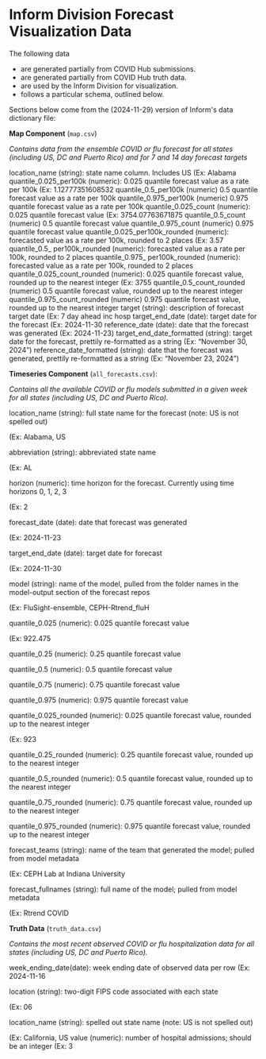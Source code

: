 # Inform Division Forecast Visualization Data

The following data

* are generated partially from COVID Hub submissions.
* are generated partially from COVID Hub truth data.
* are used by the Inform Division for visualization.
* follows a particular schema, outlined below.

Sections below come from the (2024-11-29) version of Inform's data dictionary file:

__Map Component__ (`map.csv`)

_Contains data from the ensemble COVID or flu forecast for all states (including US, DC and Puerto Rico) and for 7 and 14 day forecast targets_


location_name (string): state name column. Includes US 
(Ex: Alabama 
quantile_0.025_per100k (numeric): 0.025 quantile forecast value as a rate per 100k 
(Ex: 1.12777351608532 
quantile_0.5_per100k (numeric) 0.5 quantile forecast value as a rate per 100k 
quantile_0.975_per100k (numeric) 0.975 quantile forecast value as a rate per 100k 
quantile_0.025_count (numeric): 0.025 quantile forecast value 
(Ex: 3754.07763671875 
quantile_0.5_count (numeric) 0.5 quantile forecast value 
quantile_0.975_count (numeric) 0.975 quantile forecast value 
quantile_0.025_per100k_rounded (numeric): forecasted value as a rate per 100k, rounded to 2 places 
(Ex: 3.57 
quantile_0.5_ per100k_rounded (numeric): forecasted value as a rate per 100k, rounded to 2 places 
quantile_0.975_ per100k_rounded (numeric): forecasted value as a rate per 100k, rounded to 2 places 
quantile_0.025_count_rounded (numeric): 0.025 quantile forecast value, rounded up to the nearest integer 
(Ex: 3755 
quantile_0.5_count_rounded (numeric) 0.5 quantile forecast value, rounded up to the nearest integer 
quantile_0.975_count_rounded (numeric) 0.975 quantile forecast value, rounded up to the nearest integer 
target (string): description of forecast target date 
(Ex: 7 day ahead inc hosp 
target_end_date (date): target date for the forecast 
(Ex: 2024-11-30 
reference_date (date): date that the forecast was generated 
(Ex: 2024-11-23)
target_end_date_formatted (string): target date for the forecast, prettily re-formatted as a string 
(Ex: “November 30, 2024”)
reference_date_formatted (string): date that the forecast was generated, prettily re-formatted as a string (Ex: “November 23, 2024”)

 

__Timeseries Component__ (`all_forecasts.csv`):

_Contains all the available COVID or flu models submitted in a given week for all states (including US, DC and Puerto Rico)._


location_name (string): full state name for the forecast (note: US is not spelled out) 

(Ex: Alabama, US 

abbreviation (string): abbreviated state name 

(Ex: AL 

horizon (numeric): time horizon for the forecast. Currently using time horizons 0, 1, 2, 3 

(Ex: 2 

forecast_date (date): date that forecast was generated 

(Ex: 2024-11-23 

target_end_date (date): target date for forecast 

(Ex: 2024-11-30 

model (string): name of the model, pulled from the folder names in the model-output section of the forecast repos 

(Ex: FluSight-ensemble, CEPH-Rtrend_fluH 

quantile_0.025 (numeric): 0.025 quantile forecast value 

(Ex: 922.475 

quantile_0.25 (numeric): 0.25 quantile forecast value 

quantile_0.5 (numeric): 0.5 quantile forecast value 

quantile_0.75 (numeric): 0.75 quantile forecast value 

quantile_0.975 (numeric): 0.975 quantile forecast value 

quantile_0.025_rounded (numeric): 0.025 quantile forecast value, rounded up to the nearest integer 

(Ex: 923 

quantile_0.25_rounded (numeric): 0.25 quantile forecast value, rounded up to the nearest integer 

quantile_0.5_rounded (numeric): 0.5 quantile forecast value, rounded up to the nearest integer 

quantile_0.75_rounded (numeric): 0.75 quantile forecast value, rounded up to the nearest integer 

quantile_0.975_rounded (numeric): 0.975 quantile forecast value, rounded up to the nearest integer 

forecast_teams (string): name of the team that generated the model; pulled from model metadata 

(Ex: CEPH Lab at Indiana University 

forecast_fullnames (string): full name of the model; pulled from model metadata 

(Ex: Rtrend COVID 

__Truth Data__ (`truth_data.csv`) 

_Contains the most recent observed COVID or flu hospitalization data for all states (including US, DC and Puerto Rico)._


week_ending_date(date): week ending date of observed data per row 
(Ex: 2024-11-16 

location (string): two-digit FIPS code associated with each state 

(Ex: 06 

location_name (string): spelled out state name (note: US is not spelled out) 

(Ex: California, US 
value (numeric): number of hospital admissions; should be an integer 
(Ex: 3 
